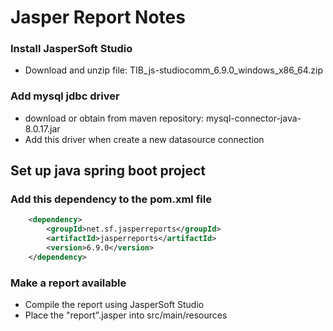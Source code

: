 # Jasper Report Notes

### Install JasperSoft Studio
* Download and unzip file: TIB_js-studiocomm_6.9.0_windows_x86_64.zip

### Add mysql jdbc driver
* download or obtain from maven repository: mysql-connector-java-8.0.17.jar
* Add this driver when create a new datasource connection

## Set up java spring boot project
### Add this dependency to the pom.xml file
```xml
    <dependency>
        <groupId>net.sf.jasperreports</groupId>
        <artifactId>jasperreports</artifactId>
        <version>6.9.0</version>
    </dependency>
```

### Make a report available
* Compile the report using JasperSoft Studio
* Place the "report".jasper into src/main/resources

